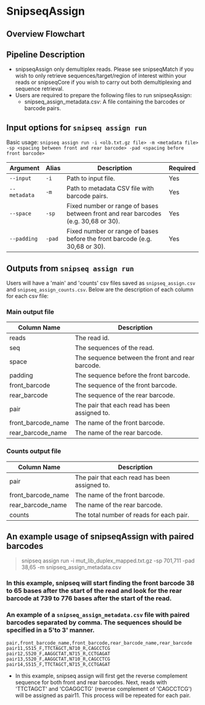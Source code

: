 # SnipseqAssign
## Overview Flowchart
## Pipeline Description
- snipseqAssign only demultiplex reads. Please see snipseqMatch if you wish to only retrieve sequences/target/region of interest within your reads or snipseqCore if you wish to carry out both demultiplexing and sequence retrieval. 
- Users are required to prepare the following files to run snipseqAssign:
    - snipseq_assign_metadata.csv: A file containing the barcodes or barcode pairs.

## Input options for ```snipseq assign run```
Basic usage: ```snipseq assign run -i <olb.txt.gz file> -m <metadata file> -sp <spacing between front and rear barcode> -pad <spacing before front barcode>```

| Argument     | Alias  | Description                                                                        | Required |
| ------------ | ------ | ---------------------------------------------------------------------------------- | -------- |
| `--input`    | `-i`   | Path to input file.                                                                | Yes      |
| `--metadata` | `-m`   | Path to metadata CSV file with barcode pairs.                                      | Yes      |
| `--space`    | `-sp`  | Fixed number or range of bases between front and rear barcodes (e.g. 30,68 or 30). | Yes      |
| `--padding`  | `-pad` | Fixed number or range of bases before the front barcode (e.g. 30,68 or 30).        | Yes      |

## Outputs from ```snipseq assign run```
Users will have a 'main' and 'counts' csv files saved as ```snipseq_assign.csv``` and ```snipseq_assign_counts.csv```. Below are the description of each column for each csv file:
### Main output file
| Column Name         | Description                                      |
| ------------------- | ------------------------------------------------ |
| reads               | The read id.                                     |
| seq                 | The sequences of the read.                       |
| space               | The sequence between the front and rear barcode. |
| padding             | The sequence before the front barcode.           |
| front_barcode       | The sequence of the front barcode.               |
| rear_barcode        | The sequence of the rear barcode.                |
| pair                | The pair that each read has been assigned to.    |
| front_barcode_name  | The name of the front barcode.                   |
| rear_barcode_name   | The name of the rear barcode.                    |

### Counts output file
| Column Name         | Description                                      |
| ------------------  | ------------------------------------------------ |
| pair                | The pair that each read has been assigned to.    |
| front_barcode_name  | The name of the front barcode.                   |
| rear_barcode_name   | The name of the rear barcode.                    |
| counts              | The total number of reads for each pair.         |

## An example usage of snipseqAssign with paired barcodes
> snipseq assign run -i mut_lib_duplex_mapped.txt.gz -sp 701,711 -pad 38,65 -m snipseq_assign_metadata.csv
### In this example, snipseq will start finding the front barcode 38 to 65 bases after the start of the read and look for the rear barcode at 739 to 776 bases after the start of the read.
### An example of a ```snipseq_assign_metadata.csv``` file with paired barcodes separated by comma. The sequences should be specified in a 5'to 3' manner. 

```
pair,front_barcode_name,front_barcode,rear_barcode_name,rear_barcode
pair11,S515_F,TTCTAGCT,N710_R,CAGCCTCG
pair12,S520_F,AAGGCTAT,N715_R,CCTGAGAT
pair13,S520_F,AAGGCTAT,N710_R,CAGCCTCG
pair14,S515_F,TTCTAGCT,N715_R,CCTGAGAT
```
- In this example, snipseq assign will first get the reverse complement sequence for both front and rear barcodes. Next, reads with 'TTCTAGCT' and 'CGAGGCTG' (reverse complement of 'CAGCCTCG') will be assigned as pair11. This process will be repeated for each pair.
